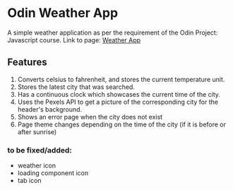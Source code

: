 # Odin Weather App
A simple weather application as per the requirement of the Odin Project: Javascript course.
Link to page: <a href="https://jeanneferrer.github.io/odin-weather-app/">Weather App</a>

## Features
1. Converts celsius to fahrenheit, and stores the current temperature unit.
2. Stores the latest city that was searched.
3. Has a continuous clock which showcases the current time of the city.
4. Uses the Pexels API to get a picture of the corresponding city for the header's background.
5. Shows an error page when the city does not exist
6. Page theme changes depending on the time of the city (if it is before or after sunrise)

### to be fixed/added:
- weather icon
- loading component icon
- tab icon
